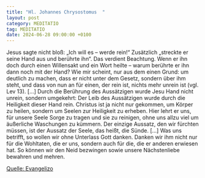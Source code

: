 ```yaml
---
title: "Hl. Johannes Chrysostomus  "
layout: post
category: MEDITATIO
tag: MEDITATIO
date: 2024-06-28 09:00:00 +0100
---
```

Jesus sagte nicht bloß: „Ich will es – werde rein!“ Zusätzlich „streckte er seine Hand aus und berührte ihn“. Das verdient Beachtung. Wenn er ihn doch durch einen Willensakt und ein Wort heilte – warum berührte er ihn dann noch mit der Hand? Wie mir scheint, nur aus dem einen Grund: um deutlich zu machen, dass er nicht unter dem Gesetz, sondern über ihm steht, und dass von nun an für einen, der rein ist, nichts mehr unrein ist (vgl.<!--more--> Lev 13). [...] Durch die Berührung des Aussätzigen wurde Jesu Hand nicht unrein, sondern umgekehrt: Der Leib des Aussätzigen wurde durch die Heiligkeit dieser Hand rein. Christus ist ja nicht nur gekommen, um Körper zu heilen, sondern um Seelen zur Heiligkeit zu erheben. Hier lehrt er uns, für unsere Seele Sorge zu tragen und sie zu reinigen, ohne uns allzu viel um äußerliche Waschungen zu kümmern. Der einzige Aussatz, den wir fürchten müssen, ist der Aussatz der Seele, das heißt, die Sünde. [...]
Was uns betrifft, so wollen wir ohne Unterlass Gott danken. Danken wir ihm nicht nur für die Wohltaten, die er uns, sondern auch für die, die er anderen erwiesen hat. So können wir den Neid bezwingen sowie unsere Nächstenliebe bewahren und mehren.


[Quelle: Evangelizo](https://evangeliumtagfuertag.org/DE/gospel)